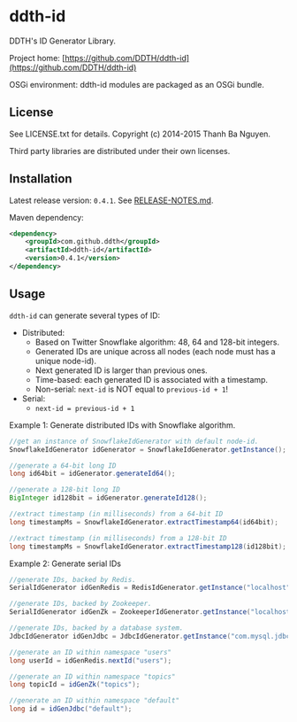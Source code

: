 ddth-id
=======

DDTH's ID Generator Library.

Project home:
[https://github.com/DDTH/ddth-id](https://github.com/DDTH/ddth-id)

OSGi environment: ddth-id modules are packaged as an OSGi bundle.


## License ##

See LICENSE.txt for details. Copyright (c) 2014-2015 Thanh Ba Nguyen.

Third party libraries are distributed under their own licenses.


## Installation #

Latest release version: `0.4.1`. See [RELEASE-NOTES.md](RELEASE-NOTES.md).

Maven dependency:

```xml
<dependency>
	<groupId>com.github.ddth</groupId>
	<artifactId>ddth-id</artifactId>
	<version>0.4.1</version>
</dependency>
```

## Usage ##

`ddth-id` can generate several types of ID:

- Distributed:
  - Based on Twitter Snowflake algorithm: 48, 64 and 128-bit integers.
  - Generated IDs are unique across all nodes (each node must has a unique node-id).
  - Next generated ID is larger than previous ones.
  - Time-based: each generated ID is associated with a timestamp.
  - Non-serial: `next-id` is NOT equal to `previous-id + 1`!
- Serial:
  - `next-id = previous-id + 1`

Example 1: Generate distributed IDs with Snowflake algorithm.

```java
//get an instance of SnowflakeIdGenerator with default node-id.
SnowflakeIdGenerator idGenerator = SnowflakeIdGenerator.getInstance();

//generate a 64-bit long ID
long id64bit = idGenerator.generateId64();

//generate a 128-bit long ID
BigInteger id128bit = idGenerator.generateId128();

//extract timestamp (in milliseconds) from a 64-bit ID
long timestampMs = SnowflakeIdGenerator.extractTimestamp64(id64bit);

//extract timestamp (in milliseconds) from a 128-bit ID
long timestampMs = SnowflakeIdGenerator.extractTimestamp128(id128bit);
```

Example 2: Generate serial IDs

```java
//generate IDs, backed by Redis.
SerialIdGenerator idGenRedis = RedisIdGenerator.getInstance("localhost", 6379);

//generate IDs, backed by Zookeeper.
SerialIdGenerator idGenZk = ZookeeperIdGenerator.getInstance("localhost:2181/idgen");

//generate IDs, backed by a database system.
JdbcIdGenerator idGenJdbc = JdbcIdGenerator.getInstance("com.mysql.jdbc.Driver", "jdbc:mysql://localhost:3306/tempdb", "user", "password", "tableName");

//generate an ID within namespace "users"
long userId = idGenRedis.nextId("users");

//generate an ID within namespace "topics"
long topicId = idGenZk("topics");

//generate an ID within namespace "default"
long id = idGenJdbc("default");
```
